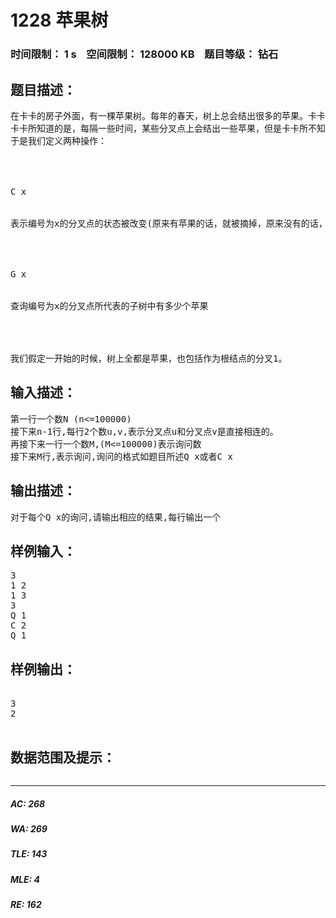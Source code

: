 # 1228 苹果树   
### 时间限制： 1 s&nbsp;&nbsp;&nbsp;&nbsp;空间限制： 128000 KB&nbsp;&nbsp;&nbsp;&nbsp;题目等级： 钻石  
## 题目描述：  

<pre>
在卡卡的房子外面，有一棵苹果树。每年的春天，树上总会结出很多的苹果。卡卡非常喜欢吃苹果，所以他一直都精心的呵护这棵苹果树。我们知道树是有很多分叉点的，苹果会长在枝条的分叉点上面，且不会有两个苹果结在一起。卡卡很想知道一个分叉点所代表的子树上所结的苹果的数目，以便研究苹果树哪些枝条的结果能力比较强。
卡卡所知道的是，每隔一些时间，某些分叉点上会结出一些苹果，但是卡卡所不知道的是，总会有一些调皮的小孩来树上摘走一些苹果。
于是我们定义两种操作：




C x


表示编号为x的分叉点的状态被改变(原来有苹果的话，就被摘掉，原来没有的话，就结出一个苹果)




G x


查询编号为x的分叉点所代表的子树中有多少个苹果




我们假定一开始的时候，树上全都是苹果，也包括作为根结点的分叉1。
</pre>
  
  
## 输入描述：  

<pre>
第一行一个数N (n<=100000)
接下来n-1行,每行2个数u,v,表示分叉点u和分叉点v是直接相连的。
再接下来一行一个数M,(M<=100000)表示询问数
接下来M行,表示询问,询问的格式如题目所述Q x或者C x
</pre>
  
  
## 输出描述：  

<pre>
对于每个Q x的询问,请输出相应的结果,每行输出一个
</pre>
  
  
## 样例输入：  

<pre>
3
1 2
1 3
3
Q 1
C 2
Q 1
</pre>
  
  
## 样例输出：  

<pre>

3
2

</pre>
  
  
## 数据范围及提示：  

<pre>
</pre>
  
  
***  

##### AC: 268  
##### WA: 269  
##### TLE: 143  
##### MLE: 4  
##### RE: 162  
